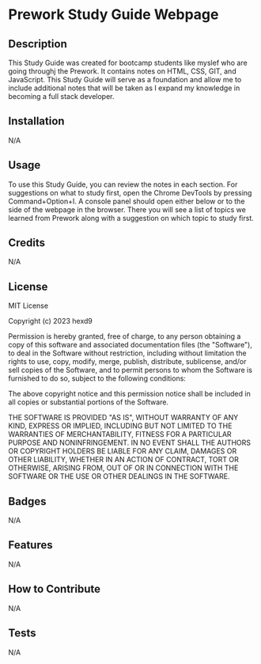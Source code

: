 # Prework Study Guide Webpage

## Description

This Study Guide was created for bootcamp students like myslef who are going throughj the Prework. It contains notes on HTML, CSS, GIT, and JavaScript. This Study Guide will serve as a foundation and allow me to include additional notes that will be taken as I expand my knowledge in becoming a full stack developer. 



## Installation

N/A

## Usage

To use this Study Guide, you can review the notes in each section. For suggestions on what to study first, open the Chrome DevTools by pressing Command+Option+I. A console panel should open either below or to the side of the webpage in the browser. There you will see a list of topics we learned from Prework along with a suggestion on which topic to study first. 


## Credits

N/A

## License

MIT License

Copyright (c) 2023 hexd9

Permission is hereby granted, free of charge, to any person obtaining a copy
of this software and associated documentation files (the "Software"), to deal
in the Software without restriction, including without limitation the rights
to use, copy, modify, merge, publish, distribute, sublicense, and/or sell
copies of the Software, and to permit persons to whom the Software is
furnished to do so, subject to the following conditions:

The above copyright notice and this permission notice shall be included in all
copies or substantial portions of the Software.

THE SOFTWARE IS PROVIDED "AS IS", WITHOUT WARRANTY OF ANY KIND, EXPRESS OR
IMPLIED, INCLUDING BUT NOT LIMITED TO THE WARRANTIES OF MERCHANTABILITY,
FITNESS FOR A PARTICULAR PURPOSE AND NONINFRINGEMENT. IN NO EVENT SHALL THE
AUTHORS OR COPYRIGHT HOLDERS BE LIABLE FOR ANY CLAIM, DAMAGES OR OTHER
LIABILITY, WHETHER IN AN ACTION OF CONTRACT, TORT OR OTHERWISE, ARISING FROM,
OUT OF OR IN CONNECTION WITH THE SOFTWARE OR THE USE OR OTHER DEALINGS IN THE
SOFTWARE.

## Badges

N/A

## Features

N/A

## How to Contribute

N/A

## Tests

N/A